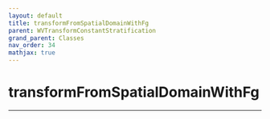 ```yaml
---
layout: default
title: transformFromSpatialDomainWithFg
parent: WVTransformConstantStratification
grand_parent: Classes
nav_order: 34
mathjax: true
---
```


#  transformFromSpatialDomainWithFg




---

